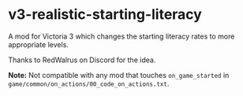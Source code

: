 # v3-realistic-starting-literacy
A mod for Victoria 3 which changes the starting literacy rates to more appropriate levels.

Thanks to RedWalrus on Discord for the idea.

**Note:** Not compatible with any mod that touches `on_game_started` in `game/common/on_actions/00_code_on_actions.txt`.
